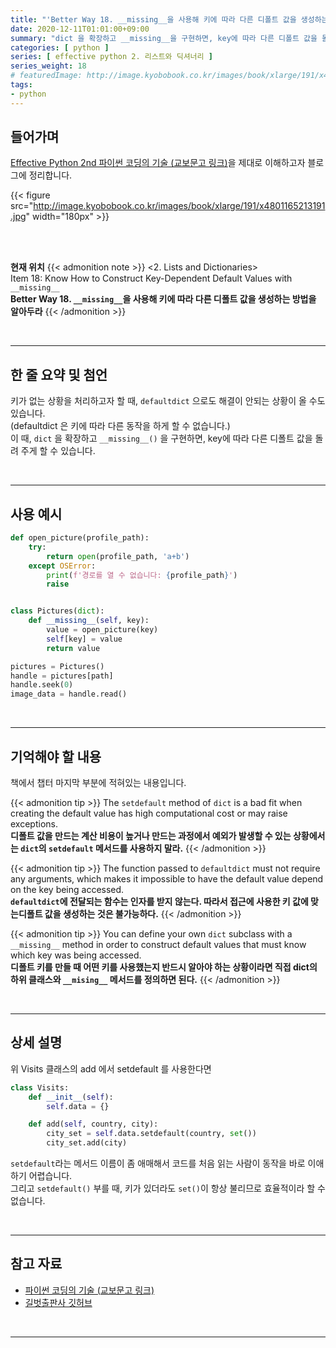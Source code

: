 ```yaml
---
title: "'Better Way 18. __missing__을 사용해 키에 따라 다른 디폴트 값을 생성하는 방법을 알아두라' 정리"
date: 2020-12-11T01:01:00+09:00
summary: "dict 을 확장하고 __missing__을 구현하면, key에 따라 다른 디폴트 값을 돌려 주게 할 수 있습니다."
categories: [ python ]
series: [ effective python 2. 리스트와 딕셔너리 ]
series_weight: 18
# featuredImage: http://image.kyobobook.co.kr/images/book/xlarge/191/x4801165213191.jpg
tags:
- python
---
```


## 들어가며

[Effective Python 2nd 파이썬 코딩의 기술 (교보문고 링크)](http://digital.kyobobook.co.kr/digital/ebook/ebookDetail.ink?selectedLargeCategory=001&barcode=4801165213191&orderClick=LEH&Kc=)을 제대로 이해하고자 블로그에 정리합니다.

{{< figure src="http://image.kyobobook.co.kr/images/book/xlarge/191/x4801165213191.jpg" width="180px" >}}

<br/>
<br/>

**현재 위치**
{{< admonition note >}}
<2. Lists and Dictionaries>  
Item 18: Know How to Construct Key-Dependent Default Values with `__missing__`  
**Better Way 18. `__missing__`을 사용해 키에 따라 다른 디폴트 값을 생성하는 방법을 알아두라**
{{< /admonition >}}


<br/>

---


## 한 줄 요약 및 첨언

키가 없는 상황을 처리하고자 할 때, `defaultdict` 으로도 해결이 안되는 상황이 올 수도 있습니다.  
(defaultdict 은 키에 따라 다른 동작을 하게 할 수 없습니다.)  
이 때, `dict` 을 확장하고 `__missing__()` 을 구현하면, key에 따라 다른 디폴트 값을 돌려 주게 할 수 있습니다.

<br/>

---

## 사용 예시

```python
def open_picture(profile_path):
    try:
        return open(profile_path, 'a+b')
    except OSError:
        print(f'경로를 열 수 없습니다: {profile_path}')
        raise


class Pictures(dict):
    def __missing__(self, key):
        value = open_picture(key)
        self[key] = value
        return value

pictures = Pictures()
handle = pictures[path]
handle.seek(0)
image_data = handle.read()
```


<br/>

---

## 기억해야 할 내용

책에서 챕터 마지막 부분에 적혀있는 내용입니다.

{{< admonition tip >}}
The `setdefault` method of `dict` is a bad fit when creating the default value has high computational cost or may raise exceptions.  
**디폴트 값을 만드는 계산 비용이 높거나 만드는 과정에서 예외가 발생할 수 있는 상황에서는 `dict`의 `setdefault` 메서드를 사용하지 말라.**
{{< /admonition >}}

{{< admonition tip >}}
The function passed to `defaultdict` must not require any arguments, which makes it impossible to have the default value depend on the key being accessed.  
**`defaultdict`에 전달되는 함수는 인자를 받지 않는다. 따라서 접근에 사용한 키 값에 맞는디폴트 값을 생성하는 것은 불가능하다.**
{{< /admonition >}}

{{< admonition tip >}}
You can define your own `dict` subclass with a `__missing__` method in order to construct default values that must know which key was being accessed.  
**디폴트 키를 만들 때 어떤 키를 사용했는지 반드시 알아야 하는 상황이라면 직접 dict의 하위 클래스와 `__mising__` 메서드를 정의하면 된다.**
{{< /admonition >}}

<br/>

---

## 상세 설명

위 Visits 클래스의 add 에서 setdefault 를 사용한다면

```python
class Visits:
    def __init__(self):
        self.data = {}

    def add(self, country, city):
        city_set = self.data.setdefault(country, set())
        city_set.add(city)
```

`setdefault`라는 메서드 이름이 좀 애매해서 코드를 처음 읽는 사람이 동작을 바로 이애하기 어렵습니다.  
그리고 `setdefault()` 부를 때, 키가 있더라도 `set()`이 항상 불리므로 효율적이라 할 수 없습니다.

<br/>

---


## 참고 자료

- [파이썬 코딩의 기술 (교보문고 링크)](http://digital.kyobobook.co.kr/digital/ebook/ebookDetail.ink?selectedLargeCategory=001&barcode=4801165213191&orderClick=LEH&Kc=)
- [길벗출판사 깃허브](https://github.com/gilbutITbook/080235/blob/master/Chapter2/Better%20way18.py)

<br/>

---